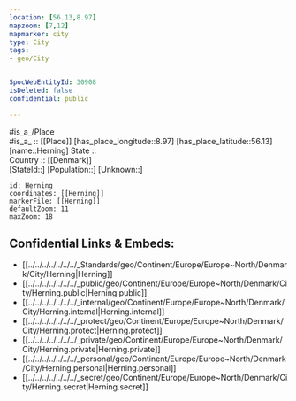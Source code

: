 ```yaml
---
location: [56.13,8.97] 
mapzoom: [7,12] 
mapmarker: city 
type: City
tags:
- geo/City


SpocWebEntityId: 30908
isDeleted: false
confidential: public

---
```

#is_a_/Place  
#is_a_ :: [[Place]] 
[has_place_longitude::8.97] 
[has_place_latitude::56.13] 
[name::Herning] 
State ::  
Country :: [[Denmark]]  
[StateId::] 
[Population::] 
[Unknown::] 


```leaflet
id: Herning
coordinates: [[Herning]] 
markerFile: [[Herning]] 
defaultZoom: 11 
maxZoom: 18
```


## Confidential Links & Embeds: 
- [[../../../../../../../_Standards/geo/Continent/Europe/Europe~North/Denmark/City/Herning|Herning]] 
- [[../../../../../../../_public/geo/Continent/Europe/Europe~North/Denmark/City/Herning.public|Herning.public]] 
- [[../../../../../../../_internal/geo/Continent/Europe/Europe~North/Denmark/City/Herning.internal|Herning.internal]] 
- [[../../../../../../../_protect/geo/Continent/Europe/Europe~North/Denmark/City/Herning.protect|Herning.protect]] 
- [[../../../../../../../_private/geo/Continent/Europe/Europe~North/Denmark/City/Herning.private|Herning.private]] 
- [[../../../../../../../_personal/geo/Continent/Europe/Europe~North/Denmark/City/Herning.personal|Herning.personal]] 
- [[../../../../../../../_secret/geo/Continent/Europe/Europe~North/Denmark/City/Herning.secret|Herning.secret]] 
